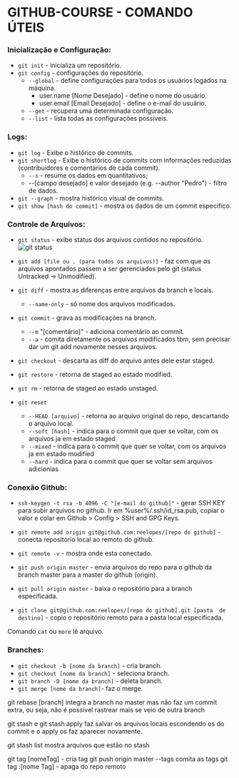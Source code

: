 # GITHUB-COURSE - COMANDO ÚTEIS
### Inicialização e Configuração:
- `git init` - inicializa um repositório.
- `git config` - configurações do repositório. 
	- `--global` - define configurações para todos os usuários logados na máquina.
		- user.name [Nome Desejado] - define o nome do usuário.
		- user.email [Email Desejado] - define o e-mail do usuário.
	- `--get` - recupera uma determinada configuração.
	- `--list` - lista todas as configurações possíveis.

### Logs:
- `git log` - Exibe o histórico de commits.
- `git shortlog` - Exibe o histórico de commits com informações reduzidas (contribuidores e comentários de cada commit).
	- `--s` - resume os dados em quantitativos;
	- --[campo desejado] e valor desejado (e.g. --author "Pedro") - filtro de dados.
- `git --graph` - mostra histórico visual de commits.
- `git show [hash do commit]` - mostra os dados de um commit especifico.

### Controle de Arquivos:
- `git status` - exibe status dos arquivos contidos no repositório.
![git status](https://user-images.githubusercontent.com/11855011/127254608-f9bb30b6-d0db-4d9c-904f-f6e6a1e4ded3.png)

- `git add [file ou . (para todos os arquivos)]` - faz com que os arquivos apontados passem a ser gerenciados pelo git (status Untracked -> Unmodified).
- `git diff` - mostra as diferenças entre arquivos da branch e locais.
	- `--name-only` - só nome dos arquivos modificados.
- `git commit` - grava as modificações na branch.
	- `--m` "[comentário]" - adiciona comentário ao commit.
	- `--a` - comita diretamente os arquivos modificados tbm, sem precisar dar um git add novamente nesses arquivos.
- `git checkout` - descarta as diff do arquivo antes dele estar staged.
- `git restore` - retorna de staged ao estado modified.
- `git rm` - retorna de staged ao estado unstaged.
- `git reset`
	- `--HEAD [arquivo]` - retorna ao arquivo original do repo, descartando o arquivo local.
	- `--soft [hash]` - indica para o commit que quer se voltar, com os arquivos ja em estado staged
	- `--mixed` -  indica para o commit que quer se voltar, com os arquivos ja em estado modified
	- `--hard` -  indica para o commit que quer se voltar sem arquivos adicionias

### Conexão Github:
- `ssh-keygen -t rsa -b 4096 -C "[e-mail do github]"` - gerar SSH KEY para subir arquivos no github.
Ir em %user%/.ssh/id_rsa.pub, copiar o valor e colar em Github > Config > SSH and GPG Keys.

- `git remote add origin git@github.com:reelopes/[repo do github]` - conecta repositório local ao remoto do github.
- `git remote -v` - mostra onde esta conectado.
- `git push origin master` - envia arquivos do repo para o github da branch master para a master do github (origin).
- `git pull origin master` - baixa o repositório para a branch especificada.
- `git clone git@github.com:reelopes/[repo do github].git [pasta  de destino]` - copio o repositório remoto para a pasta local especificada.

Comando `cat` ou `more` lê arquivo.

### Branches:
- `git checkout -b [nome da branch]` - cria branch.
- `git checkout [nome da branch]` - seleciona branch.
- `git branch -D [nome da branch]` - deleta branch.
- `git merge [nome da branch]`- faz o merge.

git rebase [branch]
integra a branch no master mas não faz um commit extra, ou seja, não é possível rastrear mais se veio de outra branch

git stash e git stash apply
faz salvar os arquivos locais  escondendo os do commit e o apply os faz aparecer novamente.

git stash list mostra arquivos que estão no stash

git tag [nomeTag] - cria tag
git push origin master --tags comita as tags
git tag :[nome Tag] - apaga do repo remoto

